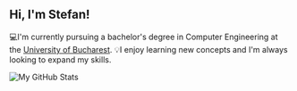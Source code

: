 ## Hi, I'm Stefan!

💻I'm currently pursuing a bachelor's degree in Computer Engineering at the [University of Bucharest](https://unibuc.ro/).
💡I enjoy learning new concepts and I'm always looking to expand my skills.

![My GitHub Stats](https://github-readme-stats.vercel.app/api?username=Tache-Stefan&show_icons=true&theme=merko)
